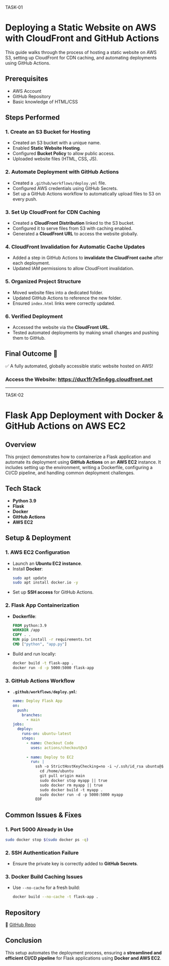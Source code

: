 TASK-01

# Deploying a Static Website on AWS with CloudFront and GitHub Actions

This guide walks through the process of hosting a static website on AWS S3, setting up CloudFront for CDN caching, and automating deployments using GitHub Actions.

## Prerequisites
- AWS Account
- GitHub Repository
- Basic knowledge of HTML/CSS

## Steps Performed

### 1. Create an S3 Bucket for Hosting
- Created an S3 bucket with a unique name.
- Enabled **Static Website Hosting**.
- Configured **Bucket Policy** to allow public access.
- Uploaded website files (HTML, CSS, JS).

### 2. Automate Deployment with GitHub Actions
- Created a `.github/workflows/deploy.yml` file.
- Configured AWS credentials using GitHub Secrets.
- Set up a GitHub Actions workflow to automatically upload files to S3 on every push.

### 3. Set Up CloudFront for CDN Caching
- Created a **CloudFront Distribution** linked to the S3 bucket.
- Configured it to serve files from S3 with caching enabled.
- Generated a **CloudFront URL** to access the website globally.

### 4. CloudFront Invalidation for Automatic Cache Updates
- Added a step in GitHub Actions to **invalidate the CloudFront cache** after each deployment.
- Updated IAM permissions to allow CloudFront invalidation.

### 5. Organized Project Structure
- Moved website files into a dedicated folder.
- Updated GitHub Actions to reference the new folder.
- Ensured `index.html` links were correctly updated.

### 6. Verified Deployment
- Accessed the website via the **CloudFront URL**.
- Tested automated deployments by making small changes and pushing them to GitHub.

## Final Outcome 🎉
✅ A fully automated, globally accessible static website hosted on AWS!

### Access the Website: https://dux1fr7e5n4gg.cloudfront.net


---


TASK-02

# **Flask App Deployment with Docker & GitHub Actions on AWS EC2**

## **Overview**
This project demonstrates how to containerize a Flask application and automate its deployment using **GitHub Actions** on an **AWS EC2** instance. It includes setting up the environment, writing a Dockerfile, configuring a CI/CD pipeline, and handling common deployment challenges.

## **Tech Stack**
- **Python 3.9**
- **Flask**
- **Docker**
- **GitHub Actions**
- **AWS EC2**

## **Setup & Deployment**
### **1. AWS EC2 Configuration**
- Launch an **Ubuntu EC2 instance**.
- Install **Docker**:
  ```bash
  sudo apt update
  sudo apt install docker.io -y
  ```
- Set up **SSH access** for GitHub Actions.

### **2. Flask App Containerization**
- **Dockerfile**:
  ```dockerfile
  FROM python:3.9
  WORKDIR /app
  COPY . .
  RUN pip install -r requirements.txt
  CMD ["python", "app.py"]
  ```
- Build and run locally:
  ```bash
  docker build -t flask-app .
  docker run -d -p 5000:5000 flask-app
  ```

### **3. GitHub Actions Workflow**
- **`.github/workflows/deploy.yml`**:
  ```yaml
  name: Deploy Flask App
  on:
    push:
      branches:
        - main
  jobs:
    deploy:
      runs-on: ubuntu-latest
      steps:
        - name: Checkout Code
          uses: actions/checkout@v3
        
        - name: Deploy to EC2
          run: |
            ssh -o StrictHostKeyChecking=no -i ~/.ssh/id_rsa ubuntu@${{ secrets.EC2_HOST }} << 'EOF'
              cd /home/ubuntu
              git pull origin main
              sudo docker stop myapp || true
              sudo docker rm myapp || true
              sudo docker build -t myapp .
              sudo docker run -d -p 5000:5000 myapp
            EOF
  ```

## **Common Issues & Fixes**
### **1. Port 5000 Already in Use**
```bash
sudo docker stop $(sudo docker ps -q)
```
### **2. SSH Authentication Failure**
- Ensure the private key is correctly added to **GitHub Secrets**.
### **3. Docker Build Caching Issues**
- Use `--no-cache` for a fresh build:
  ```bash
  docker build --no-cache -t flask-app .
  ```

## **Repository**
🔗 [GitHub Repo](https://github.com/kishangupta2079/code2deploy/tree/main/flask_App_Containerized_in_docker_on_EC2)

## **Conclusion**
This setup automates the deployment process, ensuring a **streamlined and efficient CI/CD pipeline** for Flask applications using **Docker and AWS EC2**.
